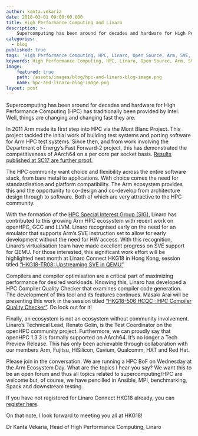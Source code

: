 ```yaml
---
author: kanta.vekaria
date: 2018-03-01 09:00:00.000
title: High Performance Computing and Linaro
description: >-
    Supercomputing has been around for decades and hardware for High Performance Computing (HPC) has traditionally been provided by Intel. Well, things are changing and changing fast they are.
categories:
  - blog
published: true
tags: 'High Performance Computing, HPC, Linaro, Open Source, Arm, SVE, HKG18'
keywords: High Performance Computing, HPC, Linaro, Open Source, Arm, SVE, HKG18
image:
    featured: true
    path: /assets/images/blog/hpc-and-linaro-blog-image.png 
    name: hpc-and-linaro-blog-image.png 
layout: post
---
```

Supercomputing has been around for decades and hardware for High Performance Computing (HPC) has traditionally been provided by Intel. Well, things are changing and changing fast they are.

In 2011 Arm made its first step into HPC via the Mont Blanc Project. This project tackled the initial work of building test systems and porting software for Arm HPC test systems. Since then, and from work involving the Department of Energy’s Fast Forward-2 project, this has demonstrated the competitiveness of AArch64 on a per core per socket basis. [Results published at SC17 are further proof.][1]

The HPC community want choice and flexibility across the entire software stack, from bare metal to applications. With choice comes the need for standardisation and platform compatibility. The Arm ecosystem provides this and the opportunity to co-design and co-develop from architecture design through to software. Both of which are very attractive to the HPC community.

With the formation of the [HPC Special Interest Group (SIG)](https://www.linaro.org/sig/hpc/), Linaro has contributed to this growing Arm HPC ecosystem with recent work on openHPC, GCC and LLVM. Linaro recognised early on the need for an emulator that supports Arm’s SVE instruction set to allow for early development without the need for HW access. With this recognition, Linaro’s virtualisation team have made excellent progress on SVE support for QEMU. For those interested, this significant work effort will be highlighted next month at Linaro Connect HKG18 in Hong Kong, session titled [“HKG18-TR08: Upstreaming SVE in QEMU”](https://hkg18.pathable.com/meetings/640450).

Compilers and compiler optimisation are a critical part of maximizing performance for desired workloads. Knowing this, Linaro has developed a HPC Compiler Quality Checker that examines compiler code generation. The development of this tool and its features continues. Masaki Arai will be presenting this work in the session titled [“HKG18-506 HCQC : HPC Compiler Quality Checker”](https://hkg18.pathable.com/meetings/640469). Do look out for it!

Finally, an ecosystem is not an ecosystem without community involvement. Linaro’s Technical Lead, Renato Golin, is the Test Coordinator on the openHPC community project. Furthermore, we can proudly say that openHPC 1.3.3 is formally supported on AArch64. It’s no longer a Tech Preview Release. This has only been achievable through collaboration with our members Arm, Fujitsu, HiSilicon, Cavium, Qualcomm, HXT and Red Hat.

Please join in the conversation. We are running a HPC BoF on Wednesday at the Arm Ecosystem Day. What are the topics I hear you say? We want this to be an open forum and thus all topics related to supercomputing/HPC are welcome but, of course, we have pencilled in Ansible, MPI, benchmarking, Spack and downstream testing.

If you have not registered for Linaro Connect HKG18 already, you can [register here](http://connect.linaro.org/attend/).

On that note, I look forward to meeting you all at HKG18!

Dr Kanta Vekaria,
Head of High Performance Computing, Linaro

[1]: https://www.nextplatform.com/2017/11/13/arm-benchmarks-show-hpc-ripe-processor-shakeup/

